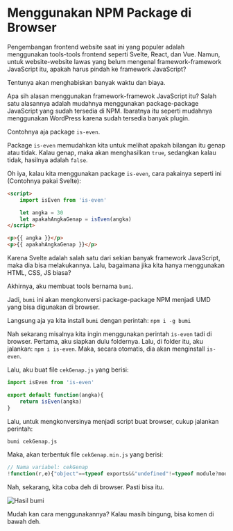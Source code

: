 # Menggunakan NPM Package di Browser

Pengembangan frontend website saat ini yang populer adalah menggunakan tools-tools frontend seperti Svelte, React, dan Vue. Namun, untuk website-website lawas yang belum mengenal framework-framework JavaScript itu, apakah harus pindah ke framework JavaScript?

Tentunya akan menghabiskan banyak waktu dan biaya.

Apa sih alasan menggunakan framework-framewok JavaScript itu? Salah satu alasannya adalah mudahnya menggunakan package-package JavaScript yang sudah tersedia di NPM. Ibaratnya itu seperti mudahnya menggunakan WordPress karena sudah tersedia banyak plugin.

Contohnya aja package `is-even`.

Package `is-even` memudahkan kita untuk melihat apakah bilangan itu genap atau tidak. Kalau genap, maka akan menghasilkan `true`, sedangkan kalau tidak, hasilnya adalah `false`.

Oh iya, kalau kita menggunakan package `is-even`, cara pakainya seperti ini (Contohnya pakai Svelte):

```html
<script>
	import isEven from 'is-even'

	let angka = 30
	let apakahAngkaGenap = isEven(angka)
</script>

<p>{{ angka }}</p>
<p>{{ apakahAngkaGenap }}</p>
```

Karena Svelte adalah salah satu dari sekian banyak framework JavaScript, maka dia bisa melakukannya. Lalu, bagaimana jika kita hanya menggunakan HTML, CSS, JS biasa?

Akhirnya, aku membuat tools bernama `bumi`.

Jadi, `bumi` ini akan mengkonversi package-package NPM menjadi UMD yang bisa digunakan di browser.

Langsung aja ya kita install `bumi` dengan perintah: `npm i -g bumi`

Nah sekarang misalnya kita ingin menggunakan perintah `is-even` tadi di browser. Pertama, aku siapkan dulu foldernya. Lalu, di folder itu, aku jalankan: `npm i is-even`. Maka, secara otomatis, dia akan menginstall `is-even`.

Lalu, aku buat file `cekGenap.js` yang berisi:

```javascript
import isEven from 'is-even'

export default function(angka){
	return isEven(angka)
}
```

Lalu, untuk mengkonversinya menjadi script buat browser, cukup jalankan perintah:

```bash
bumi cekGenap.js
```

Maka, akan terbentuk file `cekGenap.min.js` yang berisi:

```javascript
// Nama variabel: cekGenap
!function(r,e){"object"==typeof exports&&"undefined"!=typeof module?module.exports=e():"function"==typeof define&&define.amd?define(e):(r="undefined"!=typeof globalThis?globalThis:r||self).cekGenap=e()}(this,function(){"use strict";function t(r){return!!r.constructor&&"function"==typeof r.constructor.isBuffer&&r.constructor.isBuffer(r)}var n=function(r){return null!=r&&(t(r)||"function"==typeof(e=r).readFloatLE&&"function"==typeof e.slice&&t(e.slice(0,0))||!!r._isBuffer);var e},o=Object.prototype.toString,a=function(r){if(void 0===r)return"undefined";if(null===r)return"null";if(!0===r||!1===r||r instanceof Boolean)return"boolean";if("string"==typeof r||r instanceof String)return"string";if("number"==typeof r||r instanceof Number)return"number";if("function"==typeof r||r instanceof Function)return"function";if(void 0!==Array.isArray&&Array.isArray(r))return"array";if(r instanceof RegExp)return"regexp";if(r instanceof Date)return"date";var e=o.call(r);return"[object RegExp]"===e?"regexp":"[object Date]"===e?"date":"[object Arguments]"===e?"arguments":"[object Error]"===e?"error":n(r)?"buffer":"[object Set]"===e?"set":"[object WeakSet]"===e?"weakset":"[object Map]"===e?"map":"[object WeakMap]"===e?"weakmap":"[object Symbol]"===e?"symbol":"[object Int8Array]"===e?"int8array":"[object Uint8Array]"===e?"uint8array":"[object Uint8ClampedArray]"===e?"uint8clampedarray":"[object Int16Array]"===e?"int16array":"[object Uint16Array]"===e?"uint16array":"[object Int32Array]"===e?"int32array":"[object Uint32Array]"===e?"uint32array":"[object Float32Array]"===e?"float32array":"[object Float64Array]"===e?"float64array":"object"},e=function(r){var e=a(r);if("string"===e){if(!r.trim())return!1}else if("number"!==e)return!1;return 0<=r-r+1},i=function(r){if(!e(r))throw new TypeError("is-odd expects a number.");if(Number(r)!==Math.floor(r))throw new RangeError("is-odd expects an integer.");return!!(1&~~r)};return function(r){return!i(r)}});
```

Nah, sekarang, kita coba deh di browser. Pasti bisa itu.

![Hasil bumi](https://i.postimg.cc/NQXdvCpy/hasil-bumi.png)

Mudah kan cara menggunakannya? Kalau masih bingung, bisa komen di bawah deh.